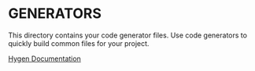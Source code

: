 # GENERATORS

This directory contains your code generator files. Use code generators to quickly build common files for your project.

[Hygen Documentation](https://www.hygen.io/)
